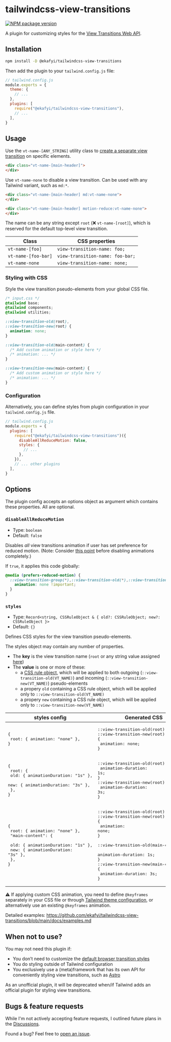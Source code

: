 # tailwindcss-view-transitions

[![NPM package version](https://img.shields.io/npm/v/tailwindcss-view-transitions)](https://www.npmjs.com/package/tailwindcss-view-transitions)

A plugin for customizing styles for the [View Transitions Web API](https://developer.mozilla.org/en-US/docs/Web/API/View_Transitions_API).

## Installation

```sh
npm install -D @ekafyi/tailwindcss-view-transitions
```

Then add the plugin to your `tailwind.config.js` file:

```js
// tailwind.config.js
module.exports = {
  theme: {
    // ...
  },
  plugins: [
    require("@ekafyi/tailwindcss-view-transitions"),
    // ...
  ],
}
```

## Usage

Use the `vt-name-[ANY_STRING]` utility class to [create a separate view transition](https://developer.mozilla.org/en-US/docs/Web/API/View_Transitions_API#different_transitions_for_different_elements) on specific elements.

```html
<div class="vt-name-[main-header]">
</div>
```

Use `vt-name-none` to disable a view transition. Can be used with any Tailwind variant, such as `md:*`.

```html
<div class="vt-name-[main-header] md:vt-name-none">
</div>

<div class="vt-name-[main-header] motion-reduce:vt-name-none">
</div>
```

The name can be any string except `root` (❌ `vt-name-[root]`), which is reserved for the default top-level view transition.

| Class  | CSS properties |
| ---  | --- |
| `vt-name-[foo]` |  `view-transition-name: foo;` |
| `vt-name-[foo-bar]` |  `view-transition-name: foo-bar;` |
| `vt-name-none` |  `view-transition-name: none;` |

### Styling with CSS

Style the view transition pseudo-elements from your global CSS file.

```css
/* input.css */
@tailwind base;
@tailwind components;
@tailwind utilities;

::view-transition-old(root),
::view-transition-new(root) {
  animation: none;
}

::view-transition-old(main-content) {
  /* Add custom animation or style here */
  /* animation: ... */
}

::view-transition-new(main-content) {
  /* Add custom animation or style here */
  /* animation: ... */
}
```

### Configuration

Alternatively, you can define styles from plugin configuration in your `tailwind.config.js` file.

```js
// tailwind.config.js
module.exports = {
  plugins: [
    require("@ekafyi/tailwindcss-view-transitions")({
      disableAllReduceMotion: false,
      styles: {
        // ...
      },
    }),
    // ... other plugins
  ],
}
```

## Options

The plugin config accepts an options object as argument which contains these properties. All are optional.

### `disableAllReduceMotion`

- Type: `boolean`
- Default: `false`

Disables _all_ view transitions animation if user has set preference for reduced motion. (Note: Consider [this point](https://developer.chrome.com/docs/web-platform/view-transitions/#:~:text=a%20preference%20for%20%27reduced%20motion%27%20doesn%27t%20mean%20the%20user%20wants%20no%20motion) before disabling animations completely.)

If `true`, it applies this code globally:

```css
@media (prefers-reduced-motion) {
  ::view-transition-group(*),::view-transition-old(*),::view-transition-new(*) {
    animation: none !important;
  }
}
```

### `styles`

- Type: `Record<string, CSSRuleObject & { old?: CSSRuleObject; new?: CSSRuleObject }>`
- Default: `{}`

Defines CSS styles for the view transition pseudo-elements.

The styles object may contain any number of properties. 

- The **key** is the view transition name (`root` or any string value assigned [here](#usage))
- The **value** is one or more of these:
  - a [CSS rule object](https://github.com/tailwindlabs/tailwindcss/blob/9faf10958b880067cacdd0ef3c4bf9e64172ed91/types/config.d.ts#L15), which will be applied to both outgoing (`::view-transition-old(VT_NAME)`) and incoming (`::view-transition-new(VT_NAME)`) pseudo-elements
  - a propery `old` containing a CSS rule object, which will be applied only to `::view-transition-old(VT_NAME)`
  - a propery `new` containing a CSS rule object, which will be applied only to `::view-transition-new(VT_NAME)`

| styles config  | Generated CSS |
| ---  | --- |
| <pre>{ <br/>  root: { animation: "none" },<br/>}</pre> | <pre>::view-transition-old(root),<br/>::view-transition-new(root) {<br/>  animation: none;<br/>}</pre> |
| <pre>{ <br/>  root: { <br/>    old: { animationDuration: "1s" },<br/>    new: { animationDuration: "3s" },<br/>  },<br/>}</pre> | <pre>::view-transition-old(root) {<br/>  animation-duration: 1s;<br/>}<br/>::view-transition-new(root) {<br/>  animation-duration: 3s;<br/>}</pre> |
| <pre>{ <br/>  root: { animation: "none" },<br/>  "main-content": { <br/>    old: { animationDuration: "1s" },<br/>    new: { animationDuration: "3s" },<br/>  },<br/>}</pre> | <pre>::view-transition-old(root),<br/>::view-transition-new(root) {<br/>  animation: none;<br/>}<br/><br/>::view-transition-old(main-content) {<br/>  animation-duration: 1s;<br/>}<br/>::view-transition-new(main-content) {<br/>  animation-duration: 3s;<br/>}</pre> |

⚠️ If applying custom CSS animation, you need to define `@keyframes` separately in your CSS file or through [Tailwind theme configuration](https://tailwindcss.com/docs/animation#customizing-your-theme), or alternatively use an existing `@keyframes` animation.

Detailed examples: https://github.com/ekafyi/tailwindcss-view-transitions/blob/main/docs/examples.md

## When not to use?

You may not need this plugin if:

* You don’t need to customize the [default browser transition styles](https://developer.chrome.com/docs/web-platform/view-transitions/#default-style-and-transition-reference)
* You do styling outside of Tailwind configuration
* You exclusively use a (meta)framework that has its own API for conveniently styling view transitions, such as [Astro](https://docs.astro.build/en/guides/view-transitions/)

As an unofficial plugin, it will be deprecated when/if Tailwind adds an official plugin for styling view transitions.

## Bugs & feature requests

While I'm not actively accepting feature requests, I outlined future plans in the [Discussions](https://github.com/ekafyi/tailwindcss-view-transitions/discussions).

Found a bug? Feel free to [open an issue](https://github.com/ekafyi/tailwindcss-view-transitions/issues).
